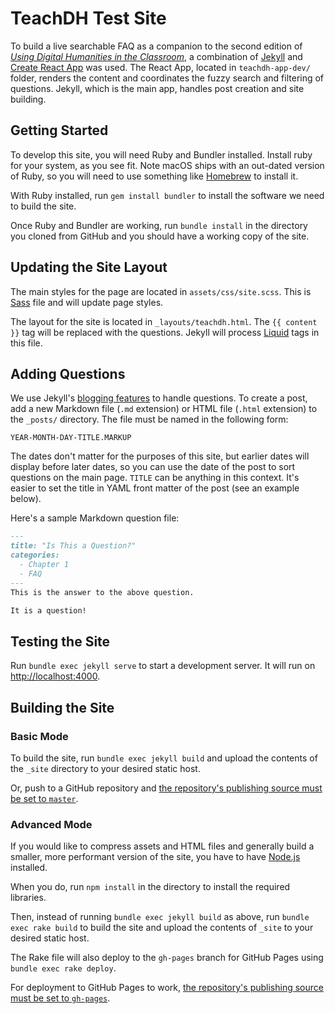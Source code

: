 # TeachDH Test Site

To build a live searchable FAQ as a companion to the second edition of [*Using Digital Humanities in the Classroom*](https://www.bloomsbury.com/uk/using-digital-humanities-in-the-classroom-9781350029750/), a combination of [Jekyll](https://github.com/jekyll/jekyll) and [Create React App](https://github.com/facebook/create-react-app) was used. The React App, located in `teachdh-app-dev/` folder, renders the content and coordinates the fuzzy search and filtering of questions. Jekyll, which is the main app, handles post creation and site building.

## Getting Started

To develop this site, you will need Ruby and Bundler installed. Install ruby for your system, as you see fit. Note macOS ships with an out-dated version of Ruby, so you will need to use something like [Homebrew](https://brew.sh/) to install it.

With Ruby installed, run `gem install bundler` to install the software we need to build the site.

Once Ruby and Bundler are working, run `bundle install` in the directory you cloned from GitHub and you should have a working copy of the site.

## Updating the Site Layout

The main styles for the page are located in `assets/css/site.scss`. This is [Sass](https://sass-lang.com/) file and will update page styles.

The layout for the site is located in `_layouts/teachdh.html`. The `{{ content }}` tag will be replaced with the questions. Jekyll will process [Liquid](https://jekyllrb.com/docs/liquid/) tags in this file.

## Adding Questions

We use Jekyll's [blogging features](https://jekyllrb.com/docs/posts/) to handle questions. To create a post, add a new Markdown file (`.md` extension) or HTML file (`.html` extension) to the `_posts/` directory. The file must be named in the following form:

~~~
YEAR-MONTH-DAY-TITLE.MARKUP
~~~

The dates don't matter for the purposes of this site, but earlier dates will display before later dates, so you can use the date of the post to sort questions on the main page. `TITLE` can be anything in this context. It's easier to set the title in YAML front matter of the post (see an example below).

Here's a sample Markdown question file:

~~~markdown
---
title: "Is This a Question?"
categories:
  - Chapter 1
  - FAQ
---
This is the answer to the above question.

It is a question!
~~~

## Testing the Site

Run `bundle exec jekyll serve` to start a development server. It will run on [http://localhost:4000](http://localhost:4000).

## Building the Site

### Basic Mode

To build the site, run `bundle exec jekyll build` and upload the contents of the `_site` directory to your desired static host.

Or, push to a GitHub repository and [the repository's publishing source must be set to `master`](https://help.github.com/en/github/working-with-github-pages/configuring-a-publishing-source-for-your-github-pages-site#choosing-a-publishing-source).

### Advanced Mode

If you would like to compress assets and HTML files and generally build a smaller, more performant version of the site, you have to have [Node.js](https://nodejs.org/en/) installed.

When you do, run `npm install` in the directory to install the required libraries.

Then, instead of running `bundle exec jekyll build` as above, run `bundle exec rake build` to build the site and upload the contents of `_site` to your desired static host.

The Rake file will also deploy to the `gh-pages` branch for GitHub Pages using `bundle exec rake deploy`.

For deployment to GitHub Pages to work, [the repository's publishing source must be set to `gh-pages`](https://help.github.com/en/github/working-with-github-pages/configuring-a-publishing-source-for-your-github-pages-site#choosing-a-publishing-source).
